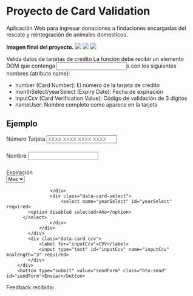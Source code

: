 <h1>Proyecto de Card Validation</h1>
Aplicación Web para ingresar donaciones a findaciones encargadas del rescate y reintegración de animales domesticos.

<strong>Imagen final del proyecto.</strong>
<img src="./assets/img_readme/Slide1.jpg"/>
<img src="./assets/img_readme/Slide2.jpg"/>
<img src="./assets/img_readme/Slide3.jpg"/>

Valida datos de tarjetas de crédito
La función debe recibir un elemento DOM que contenga <input>s con los siguientes nombres (atributo name):

- number (Card Number): El número de la tarjeta de crédito
- monthSelect/yearSelect (Expiry Date): Fecha de expiración
- inputCcv (Card Verification Value): Código de validación de 3 dígitos
- nameUser: Nombre completo como aparece en la tarjeta

<h2>Ejemplo</h2>

<form action="" id="formValidation" class="form-validation">
        <div class="data-card" id="dataForm">
            <label for="inputNumber">Número Tarjeta</label>
            <input type="text" id="inputNumber" name="number" maxlength="16" autocomplete="off" pattern="[0-9]+" placeholder="XXXX XXXX XXXX XXXX" required/>
            <h5 id="print"> </h5>
        </div>
        <div class="data-card">
            <label for="inputNameUser">Nombre </label>
            <input type="text" id="inputNameUser" name="nameUser" required/>
            <h5 id="print"> </h5>
        </div>
        <!--datos expiración tarjeta-->
        <div class="flexbox">
            <div class="data-card expider-date">
                <label for="monthSelect">Expiración</label>
                <div class="flexbox">
                    <div class="data-card-select">
                        <select name="monthSelect" id="monthSelect" required>
              <option disabled selected>Mes</option>
            </select>

                    </div>
                    <div class="data-card-select">
                        <select name="yearSelect" id="yearSelect" required>
            <option disabled selected>Año</option>
          </select>
                    </div>
                </div>
            </div>
            <div class="data-card ccv">
                <label for="inputCcv">CVV</label>
                <input type="text" id="inputCcv" name="inputCcv" maxlength="3" required>
            </div>
        </div>
        <button type="submit" value="sendForm" class="btn-send" id="sendForm">Enviar</button>

Feedback recibido:
